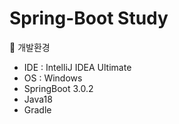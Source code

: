 # Spring-Boot Study

📄 개발환경
- IDE : IntelliJ IDEA Ultimate
- OS : Windows
- SpringBoot 3.0.2
- Java18
- Gradle
